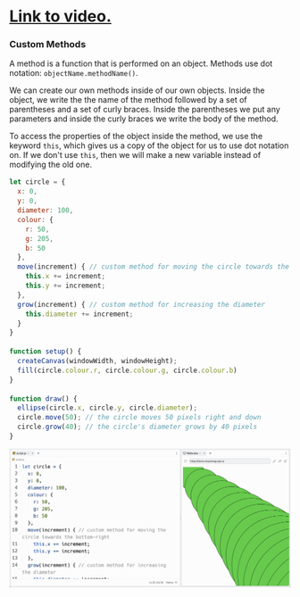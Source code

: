 # [Link to video.](https://www.youtube.com/watch?v=hg7IWHVjelQ&list=PLVD25niNi0Bmz_QDPAm_KPNxGRWDfVZnO)

### Custom Methods

A method is a function that is performed on an object. Methods use dot notation: `objectName.methodName()`.

We can create our own methods inside of our own objects. Inside the object, we write the the name of the method followed by a set of parentheses and a set of curly braces. Inside the parentheses we put any parameters and inside the curly braces we write the body of the method.

To access the properties of the object inside the method, we use the keyword `this`, which gives us a copy of the object for us to use dot notation on. If we don't use `this`, then we will make a new variable instead of modifying the old one.

```js
let circle = { 
  x: 0,
  y: 0,
  diameter: 100,
  colour: {
    r: 50,
    g: 205,
    b: 50
  },
  move(increment) { // custom method for moving the circle towards the bottom-right
    this.x += increment; 
    this.y += increment; 
  },
  grow(increment) { // custom method for increasing the diameter
    this.diameter += increment;
  }
}

function setup() {
  createCanvas(windowWidth, windowHeight);
  fill(circle.colour.r, circle.colour.g, circle.colour.b) 
}
  
function draw() {
  ellipse(circle.x, circle.y, circle.diameter); 
  circle.move(50); // the circle moves 50 pixels right and down
  circle.grow(40); // the circle's diameter grows by 40 pixels
}
```

![](../../Images/Custom_Methods_1.png)
